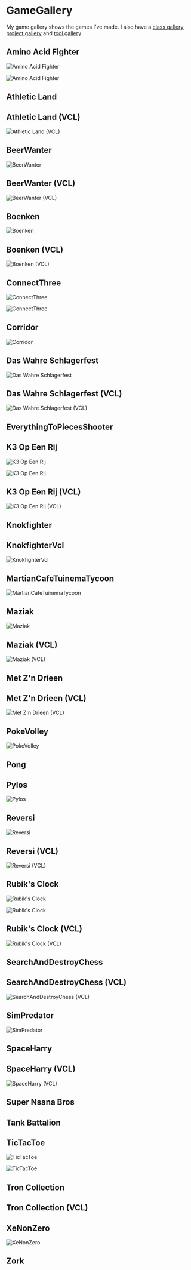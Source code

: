 GameGallery
===========
My game gallery shows the games I've made.
I also have a [class gallery](http://richelbilderbeek.nl/CppClassGallery.htm), [project gallery](http://richelbilderbeek.nl/ProjectGallery.htm) and [tool gallery](http://richelbilderbeek.nl/ToolGallery.htm)
 
Amino Acid Fighter
------------------
 
![Amino Acid Fighter](GameAminoAcidFighter_0_9.png)
 
![Amino Acid Fighter](GameAminoAcidFighter_0_9.png)
 
Athletic Land
-------------
 
Athletic Land (VCL)
-------------------
 
![Athletic Land (VCL)](GameAthleticLand_0_9.png)
 
BeerWanter
----------
 
![BeerWanter](GameBeerWanter5.png)
 
BeerWanter (VCL)
----------------
 
![BeerWanter (VCL)](GameBeerWanter3.png)
 
Boenken
-------
 
![Boenken](GameBoenken_4_1.png)
 
Boenken (VCL)
-------------
 
![Boenken (VCL)](GameBoenken_1_0.png)
 
ConnectThree
------------
 
![ConnectThree](GameConnectThree_5_2.png)
 
![ConnectThree](GameConnectThree_6_0.png)
 
Corridor
--------
 
![Corridor](GameCorridor.png)
 
Das Wahre Schlagerfest
----------------------
 
![Das Wahre Schlagerfest](GameDasWahreSchlagerfest_2_2.png)
 
Das Wahre Schlagerfest (VCL)
----------------------------
 
![Das Wahre Schlagerfest (VCL)](GameDasWahreSchlagerfest_1_0.png)
 
EverythingToPiecesShooter
-------------------------
 
K3 Op Een Rij
-------------
 
![K3 Op Een Rij](GameK3OpEenRij_6_0.png)
 
![K3 Op Een Rij](GameK3OpEenRij_5_0.png)
 
K3 Op Een Rij (VCL)
-------------------
 
![K3 Op Een Rij (VCL)](GameK3OpEenRij_4_0.png)
 
Knokfighter
-----------
 
KnokfighterVcl
--------------
 
![KnokfighterVcl](GameKnokfighter_1_0.png)
 
MartianCafeTuinemaTycoon
------------------------
 
![MartianCafeTuinemaTycoon](GameMartianCafeTuinemaTycoon_1_0.png)
 
Maziak
------
 
![Maziak](GameMaziak_1_3.png)
 
Maziak (VCL)
------------
 
![Maziak (VCL)](GameMaziak_2_0.png)
 
Met Z'n Drieen
--------------
 
Met Z'n Drieen (VCL)
--------------------
 
![Met Z'n Drieen (VCL)](GameMetZnDrieen_1_3.png)
 
PokeVolley
----------
 
![PokeVolley](GamePokeVolley_2_0.png)
 
Pong
----
 
Pylos
-----
 
![Pylos](GamePylos_2_1.png)
 
Reversi
-------
 
![Reversi](GameReversi_0_1.png)
 
Reversi (VCL)
-------------
 
![Reversi (VCL)](GameReversiVcl_1_0.png)
 
Rubik's Clock
-------------
 
![Rubik's Clock](GameRubiksClock_2_3.png)
 
![Rubik's Clock](GameRubiksClock_2_1.png)
 
Rubik's Clock (VCL)
-------------------
 
![Rubik's Clock (VCL)](GameRubiksClock_1_0.png)
 
SearchAndDestroyChess
---------------------
 
SearchAndDestroyChess (VCL)
---------------------------
 
![SearchAndDestroyChess (VCL)](GameSearchAndDestroyChess_2_0.png)
 
SimPredator
-----------
 
![SimPredator](GameSimPredator_1_0.png)
 
SpaceHarry
----------
 
SpaceHarry (VCL)
----------------
 
![SpaceHarry (VCL)](GameSpaceHarry_1_0.png)
 
Super Nsana Bros
----------------
 
Tank Battalion
--------------
 
TicTacToe
---------
 
![TicTacToe](GameTicTacToe_1_5.png)
 
![TicTacToe](GameTicTacToe_1_4.png)
 
Tron Collection
---------------
 
Tron Collection (VCL)
---------------------
 
XeNonZero
---------
 
![XeNonZero](GameXeNonZero_0_1.png)
 
Zork
----
 
